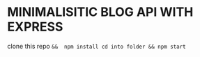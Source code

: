 # MINIMALISITIC BLOG API WITH EXPRESS 

clone this repo ```&&  npm install cd into folder && npm start```
